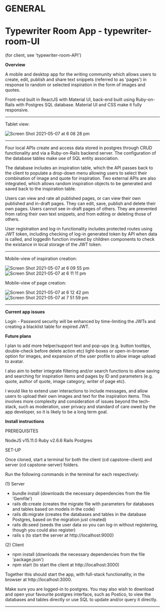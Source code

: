 # GENERAL

# Typewriter Room App - typewriter-room-UI 
(for client, see 'typewriter-room-API')

**Overview**

A mobile and desktop app for the writing community which allows users to create, edit, publish and share text snippets (referred to as 'pages') in response to random or selected inspiration in the form of images and quotes. 

Front-end built in ReactJS with Material UI, back-end built using Ruby-on-Rails with Postgres SQL database. Material UI and CSS make it fully responsive.
___________________________________________________________________________________________________________________________________________________________

Tablet view:

![Screen Shot 2021-05-07 at 6 08 28 pm](https://user-images.githubusercontent.com/65477570/117420297-c9112f80-af60-11eb-9fe6-5671b202a9b1.png)

___________________________________________________________________________________________________________________________________________________________


Four local APIs create and access data stored in postgres through CRUD functionality and via a Ruby-on-Rails backend server. The configuration of the database tables make use of SQL entity association. 

The database includes an inspiration table, which the API passes back to the client to populate a drop-down menu allowing users to select their combination of image and quote for inspiration. Two external APIs are also integrated, which allows random inspiration objects to be generated and saved back to the inspiration table.

Users can view and rate all published pages, or can view their own published and in-draft pages. They can edit, save, publish and delete their own pages. Users cannot see in-draft pages of others. They are prevented from rating their own text snippets, and from editing or deleting those of others.

User registration and log-in functionality includes protected routes using JWT token, including checking of log-in generated token by API when data is called, and loggedIn function invoked by children components to check the existance in local storage of the JWT token.
___________________________________________________________________________________________________________________________________________________________

Mobile-view of inspiration creation:

![Screen Shot 2021-05-07 at 6 09 55 pm](https://user-images.githubusercontent.com/65477570/117420415-ecd47580-af60-11eb-824a-15fb5347fc0e.png)
![Screen Shot 2021-05-07 at 6 11 11 pm](https://user-images.githubusercontent.com/65477570/117420491-fd84eb80-af60-11eb-8cc7-104d9e7e4787.png)

Mobile-view of page creation:

![Screen Shot 2021-05-07 at 6 12 42 pm](https://user-images.githubusercontent.com/65477570/117420505-ffe74580-af60-11eb-9fdf-d9c99142e3b0.png)
![Screen Shot 2021-05-07 at 7 51 59 pm](https://user-images.githubusercontent.com/65477570/117432503-cc5ee800-af6d-11eb-8f9e-53efbb99f829.png)

______________________________________________________________________________________________________________________________________________________


**Current app issues**

Login - Password security will be enhanced by time-limiting the JWTs and creating a blacklist table for expired JWT. 

**Future plans**

I plan to add more helper/support text and pop-ups (e.g. button tooltips, double-check before delete action etc) light-boxes or open-in-browser option for images, and expansion of the user profile to allow image upload to avatar. 

I also aim to better integrate filtering and/or search functions to allow saving and searching for inspiration items and pages by ID and parameters (e.g. quote, author of quote, image category, writer of page etc).

I would like to extend user interactions to include messages, and allow users to upload their own images and text for the inspiration items. This involves more complexity and consideration of issues beyond the tech-stack, such as moderation, user privacy and standard of care owed by the app developer, so it is likely to be a long term goal.

**Install instructions**

PREREQUISITES

NodeJS v15.11.0
Ruby v2.6.6
Rails
Postgres

SET-UP

Once cloned, start a terminal for both the client (cd capstone-client) and server (cd capstone-server) folders. 

Run the following commands in the terminal for each respectively:

(1) Server
- bundle install (downloads the necessary dependencies from the file 'Gemfile')
- rails db:create (creates the migrate file with parameters for databases and tables based on models in the code)
- rails db:migrate (creates the databases and tables in the database Postgres, based on the migration just created)
- rails db:seed (seeds the user data so you can log-in without registering, though you could also register)
- rails s (to start the server at http://localhost:9000)

(2) Client
- npm install (downloads the necessary dependencies from the file 'package.json')
- npm start (to start the client at http://localhost:3000)

Together this should start the app, with full-stack functionality, in the browser at http://localhost:3000.

Make sure you are logged-in to postgres. You may also wish to download and open your favourite postgres interface, such as Postico, to view the databases and tables directly or use SQL to update and/or query it directly.

___________________________________________________________________________________________________________________________________________________________

